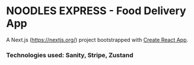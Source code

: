 # NOODLES EXPRESS - Food Delivery App

A Next.js (https://nextjs.org/) project bootstrapped with [Create React App](https://github.com/facebook/create-react-app).

### Technologies used: Sanity, Stripe, Zustand


